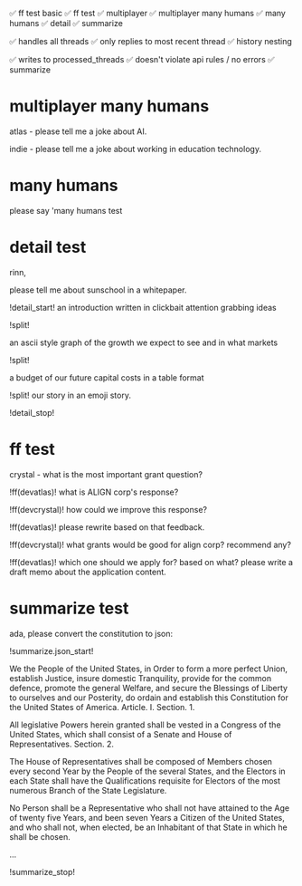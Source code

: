 ✅  ff test basic
✅  ff test 
✅  multiplayer 
✅  multiplayer many humans 
✅  many humans 
✅  detail 
✅  summarize 


✅  handles all threads 
✅  only replies to most recent thread 
✅  history nesting 


✅  writes to processed_threads 
✅  doesn't violate api rules / no errors 
✅  summarize 



# multiplayer many humans 

atlas - please tell me a joke about AI.

indie - please tell me a joke about working in education technology. 



# many humans 
please say 'many humans test 




# detail test

rinn,

please tell me about sunschool in a whitepaper.

!detail_start!
an introduction written in clickbait attention grabbing ideas

!split!

an ascii style graph of the growth we expect to see and in what markets

!split!

a budget of our future capital costs in a table format

!split!
our story in an emoji story.

!detail_stop!

# ff test 
crystal - what is the most important grant question?

!ff(devatlas)! what is ALIGN corp's response?

!ff(devcrystal)! how could we improve this response?

!ff(devatlas)! please rewrite based on that feedback.

!ff(devcrystal)! what grants would be good for align corp? recommend any?

!ff(devatlas)! which one should we apply for? based on what? please write a draft memo about the application content. 

# summarize test 

ada, please convert the constitution to json:

!summarize.json_start!

We the People of the United States, in Order to form a more perfect Union, establish Justice, insure domestic Tranquility, provide for the common defence, promote the general Welfare, and secure the Blessings of Liberty to ourselves and our Posterity, do ordain and establish this Constitution for the United States of America.
Article. I.
Section. 1.

All legislative Powers herein granted shall be vested in a Congress of the United States, which shall consist of a Senate and House of Representatives.
Section. 2.

The House of Representatives shall be composed of Members chosen every second Year by the People of the several States, and the Electors in each State shall have the Qualifications requisite for Electors of the most numerous Branch of the State Legislature.

No Person shall be a Representative who shall not have attained to the Age of twenty five Years, and been seven Years a Citizen of the United States, and who shall not, when elected, be an Inhabitant of that State in which he shall be chosen.

...


!summarize_stop! 


